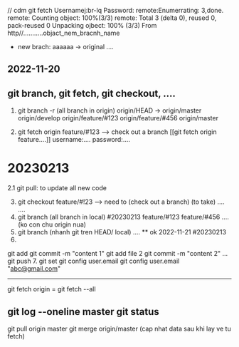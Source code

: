 // cdm git fetch
Usernamej:br-lq
Password:
remote:Enumerrating: 3,done.
remote: Counting object: 100%(3/3)
remote: Total 3 (delta 0), reused 0, pack-reused 0
Unpacking ojbect: 100% (3/3)
From http//...........objact_nem_bracnh_name
* new brach: aaaaaa -> original ....


## 2022-11-20
## git branch, git fetch,  git checkout, ....
1. git branch -r 
(all branch in origin)
origin/HEAD -> origin/master
origin/develop
origin/feature/#123
origin/feature/#456
origin/master

2. git fetch origin feature/#123   --> check out a branch [[git fetch origin feature....]]
username:....
password:....

# 20230213
2.1 git pull: to update all new code

3. git checkout feature/#!23   --> need to (check out a branch)
(to take)
....
....
4. git branch (all branch in local) #20230213
feature/#123
feature/#456
....
(ko con chu origin nua)
5. git branch
(nhanh git tren HEAD/ local)
....
** ok 2022-11-21
#20230213
6. 
git add 
git commit -m "content 1"
git add file 2
git commit -m "content 2"
...
git push
7. git set 
git config  user.email
git config  user.email "abc@gmail.com"

-------
git fetch origin = git fetch --all

git log --oneline master
git status
---
git pull origin master
git merge origin/master (cap nhat data sau khi lay ve tu fetch)